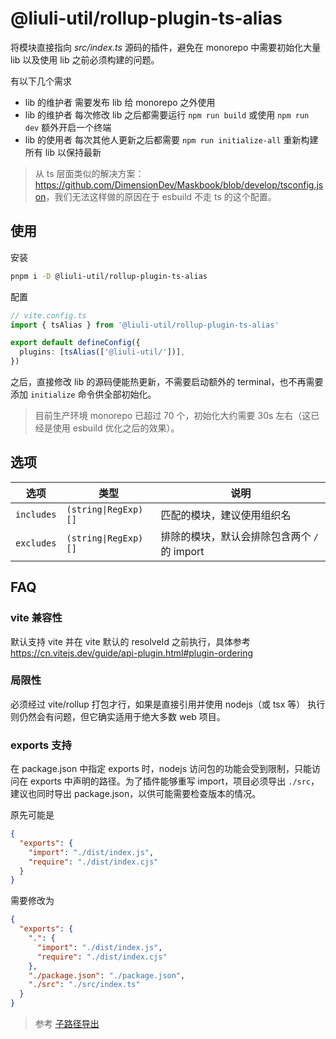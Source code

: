 # @liuli-util/rollup-plugin-ts-alias

将模块直接指向 _src/index.ts_ 源码的插件，避免在 monorepo 中需要初始化大量 lib 以及使用 lib 之前必须构建的问题。

有以下几个需求

- lib 的维护者 需要发布 lib 给 monorepo 之外使用
- lib 的维护者 每次修改 lib 之后都需要运行 `npm run build` 或使用 `npm run dev` 额外开启一个终端
- lib 的使用者 每次其他人更新之后都需要 `npm run initialize-all` 重新构建所有 lib 以保持最新

> 从 ts 层面类似的解决方案：<https://github.com/DimensionDev/Maskbook/blob/develop/tsconfig.json>，我们无法这样做的原因在于 esbuild 不走 ts 的这个配置。

## 使用

安装

```sh
pnpm i -D @liuli-util/rollup-plugin-ts-alias
```

配置

```ts
// vite.config.ts
import { tsAlias } from '@liuli-util/rollup-plugin-ts-alias'

export default defineConfig({
  plugins: [tsAlias(['@liuli-util/'])],
})
```

之后，直接修改 lib 的源码便能热更新，不需要启动额外的 terminal，也不再需要添加 `initialize` 命令供全部初始化。

> 目前生产环境 monorepo 已超过 70 个，初始化大约需要 30s 左右（这已经是使用 esbuild 优化之后的效果）。

## 选项

| 选项       | 类型                 | 说明                                         |
| ---------- | -------------------- | -------------------------------------------- |
| `includes` | `(string\|RegExp)[]` | 匹配的模块，建议使用组织名                   |
| `excludes` | `(string\|RegExp)[]` | 排除的模块，默认会排除包含两个 `/` 的 import |

## FAQ

### vite 兼容性

默认支持 vite 并在 vite 默认的 resolveId 之前执行，具体参考 <https://cn.vitejs.dev/guide/api-plugin.html#plugin-ordering>

### 局限性

必须经过 vite/rollup 打包才行，如果是直接引用并使用 nodejs（或 tsx 等） 执行则仍然会有问题，但它确实适用于绝大多数 web 项目。

### exports 支持

在 package.json 中指定 exports 时，nodejs 访问包的功能会受到限制，只能访问在 exports 中声明的路径。为了插件能够重写 import，项目必须导出 `./src`，建议也同时导出 package.json，以供可能需要检查版本的情况。

原先可能是

```json
{
  "exports": {
    "import": "./dist/index.js",
    "require": "./dist/index.cjs"
  }
}
```

需要修改为

```json
{
  "exports": {
    ".": {
      "import": "./dist/index.js",
      "require": "./dist/index.cjs"
    },
    "./package.json": "./package.json",
    "./src": "./src/index.ts"
  }
}
```

> 参考 [子路径导出](https://nodejs.org/api/packages.html#subpath-exports)
